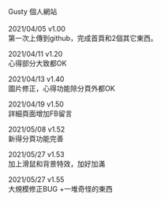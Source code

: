 Gusty 個人網站<br /><br />
2021/04/05 v1.00 <br />
第一次上傳到github，完成首頁和2個其它東西。

2021/04/11 v1.20 <br />
心得部分大致都OK

2021/04/13 v1.40 <br />
圖片修正，心得功能除分頁外都OK

2021/04/19 v1.50 <br />
詳細頁面增加FB留言

2021/05/08 v1.52 <br />
新得分頁功能完善

2021/05/27 v1.53 <br />
加上滑鼠和背景特效，加好加滿

2021/05/27 v1.55 <br />
大規模修正BUG +一堆奇怪的東西
